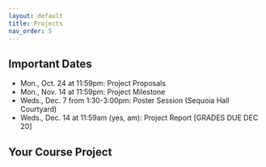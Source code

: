 ```yaml
---
layout: default
title: Projects
nav_order: 5
---
```


## Important Dates
* Mon., Oct. 24 at 11:59pm: Project Proposals 
* Mon., Nov. 14 at 11:59pm: Project Milestone  
* Weds., Dec. 7 from 1:30-3:00pm: Poster Session (Sequoia Hall Courtyard)
* Weds., Dec. 14 at 11:59am (yes, am): Project Report [GRADES DUE DEC 20]

## Your Course Project 


